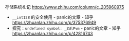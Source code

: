 
存储系统札记 https://www.zhihu.com/column/c_205960975
- `__int128` 的安全使用 - panic的文章 - 知乎 https://zhuanlan.zhihu.com/p/375376949
- 探究：`undefined symbol: _ZdlPvm` - panic的文章 - 知乎 https://zhuanlan.zhihu.com/p/42816743
